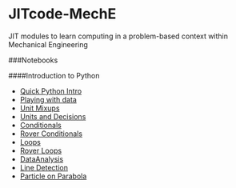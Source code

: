 
JITcode-MechE
=============

JIT modules to learn computing in a problem-based context within Mechanical Engineering

###Notebooks

####Introduction to Python
* [Quick Python Intro](http://nbviewer.ipython.org/urls/github.com/barbagroup/JITcode-MechE/blob/dev/module00_Introduction_to_Python/00_Lesson00_Quick_Python_Intro.ipynb)
* [Playing with data](http://nbviewer.ipython.org/urls/github.com/barbagroup/JITcode-MechE/blob/dev/module00_Introduction_to_Python/01_Lesson01_Playing_with_data.ipynb)
* [Unit Mixups](http://nbviewer.ipython.org/urls/github.com/barbagroup/JITcode-MechE/blob/dev/module00_Introduction_to_Python/02_Lesson02_Unit_Mixups.ipynb)
* [Units and Decisions](http://nbviewer.ipython.org/urls/github.com/barbagroup/JITcode-MechE/blob/dev/module00_Introduction_to_Python/02_Lesson02_Units_and_Decisions.ipynb)
* [Conditionals](http://nbviewer.ipython.org/urls/github.com/barbagroup/JITcode-MechE/blob/dev/module00_Introduction_to_Python/03_Lesson03_Conditionals.ipynb)
* [Rover Conditionals](http://nbviewer.ipython.org/urls/github.com/barbagroup/JITcode-MechE/blob/dev/module00_Introduction_to_Python/03_Lesson03_Rover_Conditionals.ipynb)
* [Loops](http://nbviewer.ipython.org/urls/github.com/barbagroup/JITcode-MechE/blob/dev/module00_Introduction_to_Python/04_Lesson04_Loops.ipynb)
* [Rover Loops](http://nbviewer.ipython.org/urls/github.com/barbagroup/JITcode-MechE/blob/dev/module00_Introduction_to_Python/04_Lesson04_Rover_Loops.ipynb)
* [DataAnalysis](http://nbviewer.ipython.org/urls/github.com/barbagroup/JITcode-MechE/blob/dev/module00_Introduction_to_Python/05_Lesson05_DataAnalysis.ipynb)
* [Line Detection](http://nbviewer.ipython.org/urls/github.com/barbagroup/JITcode-MechE/blob/dev/module00_Introduction_to_Python/06_Lesson06_Line_Detection.ipynb)
* [Particle on Parabola](http://nbviewer.ipython.org/urls/github.com/barbagroup/JITcode-MechE/blob/dev/module00_Introduction_to_Python/99_Lesson99_Particle_on_Parabola.ipynb)
